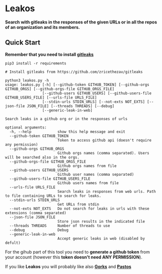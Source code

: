 # Leakos

**Search with gitleaks in the responses of the given URLs or in all the repos of an organization and its members.**

## Quick Start

**Remember that you need to install [gitleaks](https://github.com/zricethezav/gitleaks)**

```
pip3 install -r requirements

# Install gitleaks from https://github.com/zricethezav/gitleaks

python3 leakos.py -h
usage: leakos.py [-h] [--github-token GITHUB_TOKEN] [--github-orgs GITHUB_ORGS] [--github-orgs-file GITHUB_ORGS_FILE]
                 [--github-users GITHUB_USERS] [--github-users-file GITHUB_USERS_FILE] [--urls-file URLS_FILE]
                 [--stdin-urls STDIN_URLS] [--not-exts NOT_EXTS] [--json-file JSON_FILE] [--threads THREADS] [--debug]
                 [--generic-leak-in-web]

Search leaks in a github org or in the responses of urls

optional arguments:
  -h, --help            show this help message and exit
  --github-token GITHUB_TOKEN
                        Token to access github api (doesn't require any permission)
  --github-orgs GITHUB_ORGS
                        Github orgs names (comma separated). Users will be searched also in the orgs.
  --github-orgs-file GITHUB_ORGS_FILE
                        Github orgs names from file
  --github-users GITHUB_USERS
                        Github user names (comma separated)
  --github-users-file GITHUB_USERS_FILE
                        Github users names from file
  --urls-file URLS_FILE
                        Search leaks in responses from web urls. Path to file containing URLs to search for leaks.
  --stdin-urls STDIN_URLS
                        Get URLs from stdin
  --not-exts NOT_EXTS   Do not search for leaks in urls with these extensions (comma separated)
  --json-file JSON_FILE
                        Store json results in the indicated file
  --threads THREADS     Number of threads to use
  --debug               Debug
  --generic-leak-in-web
                        Accept generic leaks in web (disabled by defult)
```

For the gihub part of this tool you need to **generate a github token** from your account (however this **token doesn't need ANY PERMISSION**).

If you like **Leakos** you will probably like also **[Gorks](https://github.com/carlospolop/Gorks)** and **[Pastos](https://github.com/carlospolop/PastosLICE)** 




